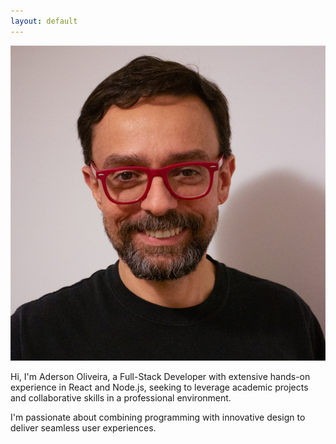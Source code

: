 ```yaml
---
layout: default
---
```


![Aderson Oliveira](./assets/images/aderson.jpg "Aderson Oliveira")

Hi, I'm Aderson Oliveira, a Full-Stack Developer with extensive hands-on experience in React and Node.js, seeking to leverage academic projects and collaborative skills in a professional environment.

I'm passionate about combining programming with innovative design to deliver seamless user experiences.

